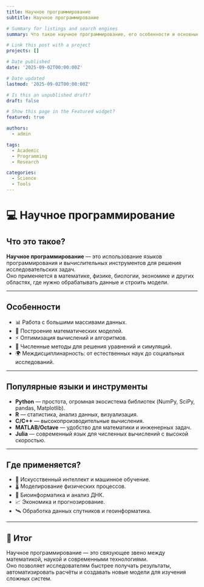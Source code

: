 ```yaml
---
title: Научное программирование
subtitle: Научное программирование

# Summary for listings and search engines
summary: Что такое научное программирование, его особенности и основные инструменты для исследователей.

# Link this post with a project
projects: []

# Date published
date: '2025-09-02T00:00:00Z'

# Date updated
lastmod: '2025-09-02T00:00:00Z'

# Is this an unpublished draft?
draft: false

# Show this page in the Featured widget?
featured: true

authors:
  - admin

tags:
  - Academic
  - Programming
  - Research

categories:
  - Science
  - Tools
---
```


# 💻 Научное программирование  

## Что это такое?  

**Научное программирование** — это использование языков программирования и вычислительных инструментов для решения исследовательских задач.  
Оно применяется в математике, физике, биологии, экономике и других областях, где нужно обрабатывать данные и строить модели.  

---

## Особенности  

- 📊 Работа с большими массивами данных.  
- 🔬 Построение математических моделей.  
- ⚡ Оптимизация вычислений и алгоритмов.  
- 🧮 Численные методы для решения уравнений и симуляций.  
- 🌍 Междисциплинарность: от естественных наук до социальных исследований.  

---

## Популярные языки и инструменты  

- **Python** — простота, огромная экосистема библиотек (NumPy, SciPy, pandas, Matplotlib).  
- **R** — статистика, анализ данных, визуализация.  
- **C/C++** — высокопроизводительные вычисления.  
- **MATLAB/Octave** — удобство для математики и инженерных задач.  
- **Julia** — современный язык для численных вычислений с высокой скоростью.  

---

## Где применяется?  

- 🧠 Искусственный интеллект и машинное обучение.  
- 🌡 Моделирование физических процессов.  
- 💊 Биоинформатика и анализ ДНК.  
- 📈 Экономика и прогнозирование.  
- 🛰 Обработка данных спутников и геоинформатика.  

---

## 📌 Итог  

Научное программирование — это связующее звено между математикой, наукой и современными технологиями.  
Оно позволяет исследователям быстрее получать результаты, автоматизировать расчёты и создавать новые модели для изучения сложных систем.  

